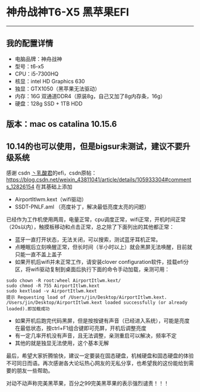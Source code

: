 # 神舟战神T6-X5 黑苹果EFI
***
## 我的配置详情
* 电脑品牌：神舟战神
* 型号：t6-x5
* CPU：i5-7300HQ
* 核显：intel HD Graphics 630
* 独显：GTX1050（黑苹果无法驱动）
* 内存：16G 双通道DDR4（原装8g，自己又加了8g内存条，16g）
* 硬盘：128g SSD + 1TB HDD
## 版本：mac os catalina 10.15.6
## 10.14的也可以使用，但是bigsur未测试，建议不要升级系统
感谢 csdn [丶乳酸君](https://blog.csdn.net/weixin_43811041)的efi，csdn原帖：https://blog.csdn.net/weixin_43811041/article/details/105933304#comments_12826154
在其基础上添加
* AirportItlwm.kext（wifi驱动）
* SSDT-PNLF.aml （亮度补丁，解决最低亮度太亮的问题）

已经作为工作机使用两周，电量正常，cpu调度正常，wifi正常，开机时间正常（20s以内），触摸板移动和点击正常，总之除了下面列出的其他都正常：
* 蓝牙一直打开状态，无法关闭，可以搜索，测试蓝牙耳机正常。
* 点睡眠后立刻唤醒正常，但长时间（半小时以上）就会黑屏无法唤醒，目前就只能一直不盖上盖子
* 如果开机后wifi并未正常工作，请安装clover configuration软件，挂载efi分区，将wifi驱动复制到桌面后执行下面的命令手动加载，亲测可用：
```cd ～/Desktop
sudo chown -R root:wheel AirportItlwm.kext/
sudo chmod -R 755 AirportItlwm.kext 
sudo kextload -v AirportItlwm.kext 
提示 Requesting load of /Users/jin/Desktop/AirportItlwm.kext.
/Users/jin/Desktop/AirportItlwm.kext loaded successfully (or already loaded).即加载成功
```
* 如果开机后跑完代码黑屏，但是按按键有声音（已经进入系统），可能是亮度在最低状态，按ctrl+F1组合键即可亮屏，开机后调整亮度
* 有一定几率开机没有声音，且无法调整，亲测重启可以解决，频率不定
* 其他的就是独显无法使用，这个基本无解


最后，希望大家折腾愉快，建议一定要装在固态硬盘，机械硬盘和固态硬盘的体验不可同日而语。再次感谢各大论坛热心网友的无私分享，也希望我的这份能给到需要的朋友一些帮助。

对动不动声称完美黑苹果，百分之99完美黑苹果的表示强烈谴责！！！
